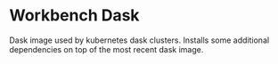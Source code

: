 # Workbench Dask

Dask image used by kubernetes dask clusters. Installs some additional dependencies on top of the most recent dask image.

